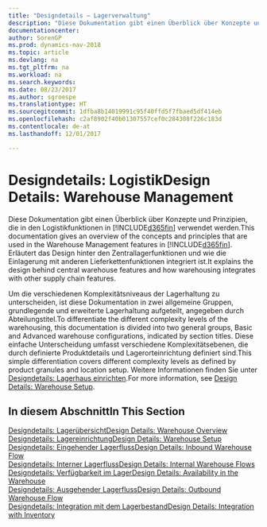 ```yaml
---
title: "Designdetails – Lagerverwaltung"
description: "Diese Dokumentation gibt einen Überblick über Konzepte und Prinzipien, die in den Logistikfunktionen in [!INCLUDE[d365fin](includes/d365fin_md.md)] verwendet werden."
documentationcenter: 
author: SorenGP
ms.prod: dynamics-nav-2018
ms.topic: article
ms.devlang: na
ms.tgt_pltfrm: na
ms.workload: na
ms.search.keywords: 
ms.date: 08/23/2017
ms.author: sgroespe
ms.translationtype: HT
ms.sourcegitcommit: 1dfba8b14019991c95f40ffd5f7fbaed5df414eb
ms.openlocfilehash: c2af8902f40b01307557cef0c284308f226c183d
ms.contentlocale: de-at
ms.lasthandoff: 12/01/2017

---
```

# <a name="design-details-warehouse-management"></a><span data-ttu-id="2b32c-103">Designdetails: Logistik</span><span class="sxs-lookup"><span data-stu-id="2b32c-103">Design Details: Warehouse Management</span></span>
<span data-ttu-id="2b32c-104">Diese Dokumentation gibt einen Überblick über Konzepte und Prinzipien, die in den Logistikfunktionen in [!INCLUDE[d365fin](includes/d365fin_md.md)] verwendet werden.</span><span class="sxs-lookup"><span data-stu-id="2b32c-104">This documentation gives an overview of the concepts and principles that are used in the Warehouse Management features in [!INCLUDE[d365fin](includes/d365fin_md.md)].</span></span> <span data-ttu-id="2b32c-105">Erläutert das Design hinter den Zentrallagerfunktionen und wie die Einlagerung mit anderen Lieferkettenfunktionen integriert ist.</span><span class="sxs-lookup"><span data-stu-id="2b32c-105">It explains the design behind central warehouse features and how warehousing integrates with other supply chain features.</span></span>  

<span data-ttu-id="2b32c-106">Um die verschiedenen Komplexitätsniveaus der Lagerhaltung zu unterscheiden, ist diese Dokumentation in zwei allgemeine Gruppen, grundlegende und erweiterte Lagerhaltung aufgeteilt, angegeben durch Abteilungstitel.</span><span class="sxs-lookup"><span data-stu-id="2b32c-106">To differentiate the different complexity levels of the warehousing, this documentation is divided into two general groups, Basic and Advanced warehouse configurations, indicated by section titles.</span></span> <span data-ttu-id="2b32c-107">Diese einfache Unterscheidung umfasst verschiedene Komplexitätsebenen, die durch definierte Produktdetails und Lagerorteinrichtung definiert sind.</span><span class="sxs-lookup"><span data-stu-id="2b32c-107">This simple differentiation covers different complexity levels as defined by product granules and location setup.</span></span> <span data-ttu-id="2b32c-108">Weitere Informationen finden Sie unter [Designdetails: Lagerhaus einrichten](design-details-warehouse-setup.md).</span><span class="sxs-lookup"><span data-stu-id="2b32c-108">For more information, see [Design Details: Warehouse Setup](design-details-warehouse-setup.md).</span></span>  

## <a name="in-this-section"></a><span data-ttu-id="2b32c-109">In diesem Abschnitt</span><span class="sxs-lookup"><span data-stu-id="2b32c-109">In This Section</span></span>  
[<span data-ttu-id="2b32c-110">Designdetails: Lagerübersicht</span><span class="sxs-lookup"><span data-stu-id="2b32c-110">Design Details: Warehouse Overview</span></span>](design-details-warehouse-overview.md)  
[<span data-ttu-id="2b32c-111">Designdetails: Lagereinrichtung</span><span class="sxs-lookup"><span data-stu-id="2b32c-111">Design Details: Warehouse Setup</span></span>](design-details-warehouse-setup.md)  
[<span data-ttu-id="2b32c-112">Designdetails: Eingehender Lagerfluss</span><span class="sxs-lookup"><span data-stu-id="2b32c-112">Design Details: Inbound Warehouse Flow</span></span>](design-details-inbound-warehouse-flow.md)  
[<span data-ttu-id="2b32c-113">Designdetails: Interner Lagerfluss</span><span class="sxs-lookup"><span data-stu-id="2b32c-113">Design Details: Internal Warehouse Flows</span></span>](design-details-internal-warehouse-flows.md)  
[<span data-ttu-id="2b32c-114">Designdetails: Verfügbarkeit im Lager</span><span class="sxs-lookup"><span data-stu-id="2b32c-114">Design Details: Availability in the Warehouse</span></span>](design-details-availability-in-the-warehouse.md)  
[<span data-ttu-id="2b32c-115">Designdetails: Ausgehender Lagerfluss</span><span class="sxs-lookup"><span data-stu-id="2b32c-115">Design Details: Outbound Warehouse Flow</span></span>](design-details-outbound-warehouse-flow.md)  
[<span data-ttu-id="2b32c-116">Designdetails: Integration mit dem Lagerbestand</span><span class="sxs-lookup"><span data-stu-id="2b32c-116">Design Details: Integration with Inventory</span></span>](design-details-integration-with-inventory.md)

